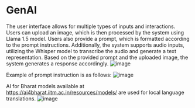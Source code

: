 # GenAI

The user interface allows for multiple types of inputs and interactions. Users can upload an image, which is then processed by the system using Llama 1.5 model. Users also provide a prompt, which is formatted according to the prompt instructions. Additionally, the system supports audio inputs, utilizing the Whisper model to transcribe the audio and generate a text representation. Based on the provided prompt and the uploaded image, the system generates a response accordingly.
![image](https://github.com/user-attachments/assets/c2ceecac-a12a-48f9-84c2-7ff41ac2c21c)

Example of prompt instruction is as follows:
![image](https://github.com/user-attachments/assets/de383f7c-4cfd-4fd4-8160-ed01746d8d23)

AI for Bharat models available at https://ai4bharat.iitm.ac.in/resources/models/ are used for local language translations.
![image](https://github.com/user-attachments/assets/1e1b3358-b4fd-4db1-af72-cd4792aa1592)


